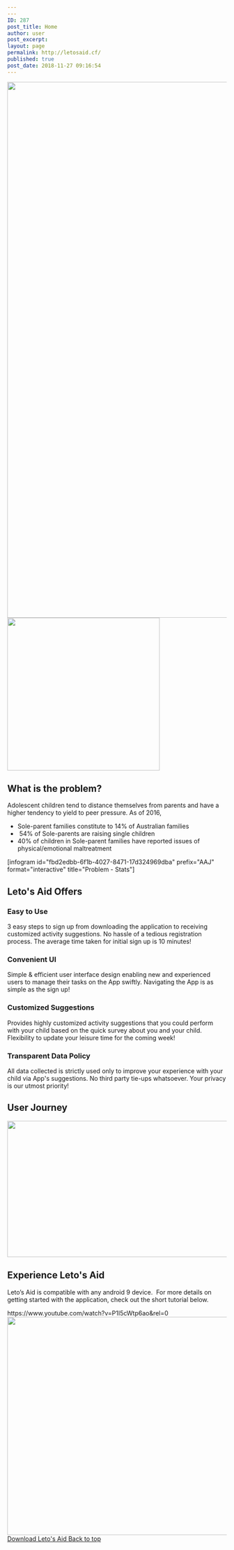 ```yaml
---
---
ID: 287
post_title: Home
author: user
post_excerpt:
layout: page
permalink: http://letosaid.cf/
published: true
post_date: 2018-11-27 09:16:54
---
```

<img width="1529" height="1228" src="http://letosaid.cf/wp-content/uploads/2019/09/web-no-back.png" alt="" srcset="https://letosaid.cf/wp-content/uploads/2019/09/web-no-back.png 1529w, https://letosaid.cf/wp-content/uploads/2019/09/web-no-back-300x241.png 300w, https://letosaid.cf/wp-content/uploads/2019/09/web-no-back-768x617.png 768w, https://letosaid.cf/wp-content/uploads/2019/09/web-no-back-1024x822.png 1024w" sizes="(max-width: 1529px) 100vw, 1529px" />											
										<img width="350" height="350" src="http://letosaid.cf/wp-content/uploads/2019/09/Stay-Connected-2.png" alt="" srcset="https://letosaid.cf/wp-content/uploads/2019/09/Stay-Connected-2.png 350w, https://letosaid.cf/wp-content/uploads/2019/09/Stay-Connected-2-150x150.png 150w, https://letosaid.cf/wp-content/uploads/2019/09/Stay-Connected-2-300x300.png 300w" sizes="(max-width: 350px) 100vw, 350px" />											
			<h2>What is the problem?</h2>		
		Adolescent children tend to distance themselves from parents and have a higher tendency to yield to peer pressure. As of 2016,<ul><li>Sole-parent families constitute to 14% of Australian families</li><li> 54% of Sole-parents are raising single children</li><li>40% of children in Sole-parent families have reported issues of physical/emotional maltreatment</li></ul>[infogram id="fbd2edbb-6f1b-4027-8471-17d324969dba" prefix="AAJ" format="interactive" title="Problem - Stats"]		
			<h2>Leto's Aid Offers</h2>		
				<h3>
					Easy to Use
				</h3>
								<p>3 easy steps to sign up from downloading the application to receiving customized activity suggestions.  No hassle of a tedious registration process.  The average time taken for initial sign up is 10 minutes!</p>
				<h3>
					Convenient UI
				</h3>
								<p>Simple &amp; efficient user interface design enabling new and experienced users to manage their tasks on the App swiftly.  Navigating the App is as simple as the sign up!</p>
				<h3>
					Customized Suggestions
				</h3>
								<p>Provides highly customized activity suggestions that you could perform with your child based on the quick survey about you and your child.  Flexibility to update your leisure time for the coming week!</p>
				<h3>
					Transparent Data Policy
				</h3>
								<p>All data collected is strictly used only to improve your experience with your child via App's suggestions.  No third party tie-ups whatsoever.  Your privacy is our utmost priority!</p>
			<h2>User Journey</h2>		
										<img width="820" height="312" src="http://letosaid.cf/wp-content/uploads/2019/09/Untitled-design.png" alt="" srcset="https://letosaid.cf/wp-content/uploads/2019/09/Untitled-design.png 820w, https://letosaid.cf/wp-content/uploads/2019/09/Untitled-design-300x114.png 300w, https://letosaid.cf/wp-content/uploads/2019/09/Untitled-design-768x292.png 768w" sizes="(max-width: 820px) 100vw, 820px" />											
			<h2>Experience Leto's Aid</h2>		
		<p>Leto’s Aid is compatible with any android 9 device.  For more details on getting started with the application, check out the short tutorial below.</p>https://www.youtube.com/watch?v=P1I5cWtp6ao&#038;rel=0		
										<img width="820" height="500" src="http://letosaid.cf/wp-content/uploads/2019/09/Untitled-design-3.png" alt="" srcset="https://letosaid.cf/wp-content/uploads/2019/09/Untitled-design-3.png 820w, https://letosaid.cf/wp-content/uploads/2019/09/Untitled-design-3-300x183.png 300w, https://letosaid.cf/wp-content/uploads/2019/09/Untitled-design-3-768x468.png 768w" sizes="(max-width: 820px) 100vw, 820px" />											
			<a href="http://letosaid.cf/wp-content/uploads/dlm_uploads/2019/09/app-release.apk" role="button">
						Download Leto's Aid 
					</a>
			<a href="#top" role="button">
						Back to top
					</a>